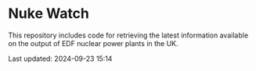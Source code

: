 # Nuke Watch

This repository includes code for retrieving the latest information available on the output of EDF nuclear power plants in the UK.

Last updated: 2024-09-23 15:14